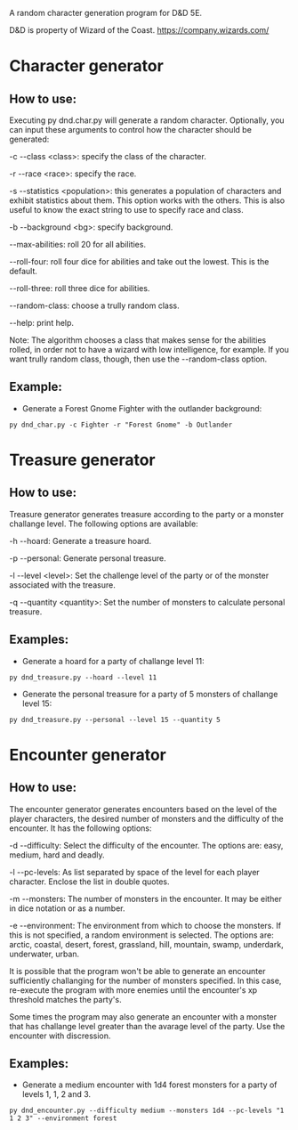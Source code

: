 
A random character generation program for D&amp;D 5E.

D&D is property of Wizard of the Coast. https://company.wizards.com/

# Character generator

## How to use:

Executing py dnd.char.py will generate a random character.
Optionally, you can input these arguments to control how the character should
be generated:

-c --class \<class\>: specify the class of the character.

-r --race \<race\>: specify the race.

-s --statistics \<population\>: this generates a population of characters and exhibit statistics about them. This option works with the others. This is also useful to know the exact string to use to specify race and class.

-b --background \<bg\>: specify background.

--max-abilities: roll 20 for all abilities.

--roll-four: roll four dice for abilities and take out the lowest. This is the default.

--roll-three: roll three dice for abilities.

--random-class: choose a trully random class.

--help: print help.

Note: The algorithm chooses a class that makes sense for the abilities rolled,
in order not to have a wizard with low intelligence, for example.  If you want
trully random class, though, then use the --random-class option.


## Example:

- Generate a Forest Gnome Fighter with the outlander background:
```
py dnd_char.py -c Fighter -r "Forest Gnome" -b Outlander
```

# Treasure generator

## How to use:

Treasure generator generates treasure according to the party or a monster
challange level. The following options are available:

-h --hoard: Generate a treasure hoard.

-p --personal: Generate personal treasure.

-l --level \<level\>: Set the challenge level of the party or of the monster associated with the treasure.

-q --quantity \<quantity\>: Set the number of monsters to calculate personal treasure.

## Examples:

- Generate a hoard for a party of challange level 11:
```
py dnd_treasure.py --hoard --level 11
```

- Generate the personal treasure for a party of 5 monsters of challange level 15:
```
py dnd_treasure.py --personal --level 15 --quantity 5
```

# Encounter generator

## How to use:

The encounter generator generates encounters based on the level of the player
characters, the desired number of monsters and the difficulty of the encounter.
It has the following options:

-d --difficulty: Select the difficulty of the encounter. The options are: easy, medium, hard and deadly.

-l --pc-levels: As list separated by space of the level for each player character. Enclose the list in double quotes.

-m --monsters: The number of monsters in the encounter. It may be either in dice notation or as a number.

-e --environment: The environment from which to choose the monsters. If this is not specified, a random environment is selected.
The options are: arctic, coastal, desert, forest, grassland, hill, mountain, swamp, underdark, underwater, urban.

It is possible that the program won't be able to generate an encounter
sufficiently challanging for the number of monsters specified. In this case,
re-execute the program with more enemies until the encounter's xp threshold
matches the party's.

Some times the program may also generate an encounter with a monster that has
challange level greater than the avarage level of the party. Use the encounter
with discression.

## Examples:

- Generate a medium encounter with 1d4 forest monsters for a party of levels 1, 1, 2 and 3.
```
py dnd_encounter.py --difficulty medium --monsters 1d4 --pc-levels "1 1 2 3" --environment forest
```

